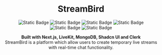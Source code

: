 
<div align="center">

# StreamBird

![Static Badge](https://img.shields.io/badge/anytest-14.2-red?style=flat-square&label=NEXT&labelColor=gray&color=%8275e1)
![Static Badge](https://img.shields.io/badge/anytest-^2.2-red?style=flat-square&label=Redux&labelColor=gray&color=%23c45dea)
![Static Badge](https://img.shields.io/badge/anytest-MIT-red?style=flat-square&label=License&labelColor=gray&color=%233685ec)
![Static Badge](https://img.shields.io/badge/anytest-^18-red?style=flat-square&label=React&labelColor=gray&color=orange)
![Static Badge](https://img.shields.io/badge/anytest-^8.4-red?style=flat-square&label=Mongoose&labelColor=gray&color=%23f2ed69)
![Static Badge](https://img.shields.io/badge/anytest-kartik-red?style=flat-square&label=made%20by&labelColor=gray&color=%23d45349)

</div>

<div align="center">
<b>Built with Next.js, LiveKit, MongoDB, Shadcn UI and Clerk</b>
</div>

<div align="center">
StreamBird is a platform which allow users to create temporary live streams with real-time chat functionality.
</div>










